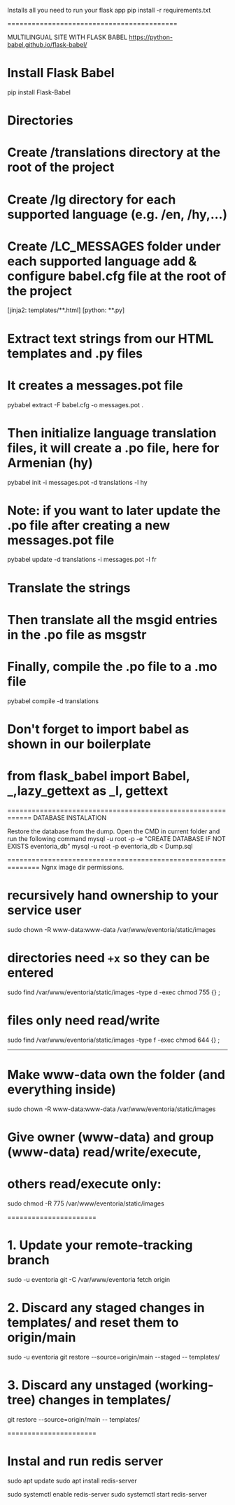 Installs all you need to run your flask app
pip install -r requirements.txt

==========================================

MULTILINGUAL SITE WITH FLASK BABEL
https://python-babel.github.io/flask-babel/

# Install Flask Babel
pip install Flask-Babel

# Directories
# Create /translations directory at the root of the project

# Create /lg directory for each supported language (e.g. /en, /hy,…)

# Create /LC_MESSAGES folder under each supported language add & configure babel.cfg file at the root of the project
[jinja2: templates/**.html]
[python: **.py]

# Extract text strings from our HTML templates and .py files
# It creates a messages.pot file
pybabel extract -F babel.cfg -o messages.pot . 

# Then initialize language translation files, it will create a .po file, here for Armenian (hy)
pybabel init -i messages.pot -d translations -l hy

# Note: if you want to later update the .po file after creating a new messages.pot file
pybabel update -d translations -i messages.pot -l fr

# Translate the strings
# Then translate all the msgid entries in the .po file as msgstr


# Finally, compile the .po file to a .mo file
pybabel compile -d translations

# Don't forget to import babel as shown in our boilerplate
# from flask_babel import Babel, _,lazy_gettext as _l, gettext

============================================================
DATABASE INSTALATION

Restore the database from the dump. Open the CMD in current folder and run the following command
mysql -u root -p -e "CREATE DATABASE IF NOT EXISTS eventoria_db"
mysql -u root -p eventoria_db < Dump.sql

==============================================================
Ngnx image dir permissions.

# recursively hand ownership to your service user
sudo chown -R www-data:www-data /var/www/eventoria/static/images

# directories need `+x` so they can be entered
sudo find /var/www/eventoria/static/images -type d -exec chmod 755 {} \;

# files only need read/write
sudo find /var/www/eventoria/static/images -type f -exec chmod 644 {} \;


-------------------

# Make www-data own the folder (and everything inside)
sudo chown -R www-data:www-data /var/www/eventoria/static/images

# Give owner (www-data) and group (www-data) read/write/execute,
# others read/execute only:
sudo chmod -R 775 /var/www/eventoria/static/images


======================

# 1. Update your remote‐tracking branch
<!-- git fetch origin -->
sudo -u eventoria git -C /var/www/eventoria fetch origin

# 2. Discard any staged changes in templates/ and reset them to origin/main
sudo -u eventoria git restore --source=origin/main --staged -- templates/
<!-- sudo -u eventoria git restore --source=origin/main --staged --worktree -- templates/ -->

# 3. Discard any unstaged (working‐tree) changes in templates/
git restore --source=origin/main -- templates/

======================

# Instal and run redis server

sudo apt update
sudo apt install redis-server

sudo systemctl enable redis-server
sudo systemctl start  redis-server
